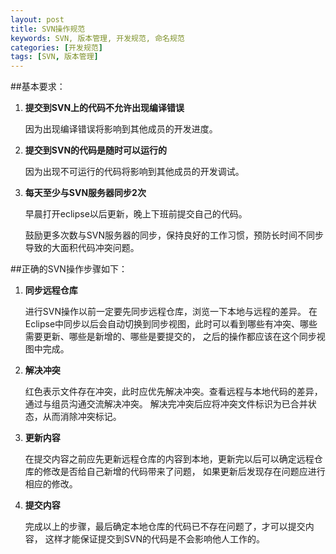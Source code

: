 ```yaml
---
layout: post
title: SVN操作规范
keywords: SVN, 版本管理, 开发规范, 命名规范
categories: [开发规范]
tags: [SVN, 版本管理]
---
```

##基本要求：
1.	**提交到SVN上的代码不允许出现编译错误**

	因为出现编译错误将影响到其他成员的开发进度。
	
2.	**提交到SVN的代码是随时可以运行的**

	因为出现不可运行的代码将影响到其他成员的开发调试。
	
3.	**每天至少与SVN服务器同步2次**

	早晨打开eclipse以后更新，晚上下班前提交自己的代码。
	
	鼓励更多次数与SVN服务器的同步，保持良好的工作习惯，预防长时间不同步导致的大面积代码冲突问题。
<!-- more -->
##正确的SVN操作步骤如下：
1.	**同步远程仓库**

	进行SVN操作以前一定要先同步远程仓库，浏览一下本地与远程的差异。
	在Eclipse中同步以后会自动切换到同步视图，此时可以看到哪些有冲突、哪些需要更新、哪些是新增的、哪些是要提交的，
	之后的操作都应该在这个同步视图中完成。

2.	**解决冲突**

	红色表示文件存在冲突，此时应优先解决冲突。查看远程与本地代码的差异，通过与组员沟通交流解决冲突。
	解决完冲突后应将冲突文件标识为已合并状态，从而消除冲突标记。

3.	**更新内容**

	在提交内容之前应先更新远程仓库的内容到本地，更新完以后可以确定远程仓库的修改是否给自己新增的代码带来了问题，
	如果更新后发现存在问题应进行相应的修改。

4.	**提交内容**

	完成以上的步骤，最后确定本地仓库的代码已不存在问题了，才可以提交内容，
	这样才能保证提交到SVN的代码是不会影响他人工作的。